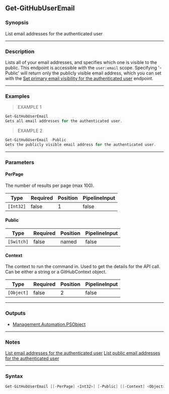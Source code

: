 Get-GitHubUserEmail
-------------------

### Synopsis
List email addresses for the authenticated user

---

### Description

Lists all of your email addresses, and specifies which one is visible to the public. This endpoint is accessible with the `user:email` scope.
Specifying '-Public' will return only the publicly visible email address, which you can set with the [Set primary email visibility for the
authenticated user](https://docs.github.com/rest/users/emails#set-primary-email-visibility-for-the-authenticated-user) endpoint.

---

### Examples
> EXAMPLE 1

```PowerShell
Get-GitHubUserEmail
Gets all email addresses for the authenticated user.
```
> EXAMPLE 2

```PowerShell
Get-GitHubUserEmail -Public
Gets the publicly visible email address for the authenticated user.
```

---

### Parameters
#### **PerPage**
The number of results per page (max 100).

|Type     |Required|Position|PipelineInput|
|---------|--------|--------|-------------|
|`[Int32]`|false   |1       |false        |

#### **Public**

|Type      |Required|Position|PipelineInput|
|----------|--------|--------|-------------|
|`[Switch]`|false   |named   |false        |

#### **Context**
The context to run the command in. Used to get the details for the API call.
Can be either a string or a GitHubContext object.

|Type      |Required|Position|PipelineInput|
|----------|--------|--------|-------------|
|`[Object]`|false   |2       |false        |

---

### Outputs
* [Management.Automation.PSObject](https://learn.microsoft.com/en-us/dotnet/api/System.Management.Automation.PSObject)

---

### Notes
[List email addresses for the authenticated user](https://docs.github.com/rest/users/emails#list-email-addresses-for-the-authenticated-user)
[List public email addresses for the authenticated user](https://docs.github.com/en/rest/users/emails#list-public-email-addresses-for-the-authenticated-user)

---

### Syntax
```PowerShell
Get-GitHubUserEmail [[-PerPage] <Int32>] [-Public] [[-Context] <Object>] [<CommonParameters>]
```
